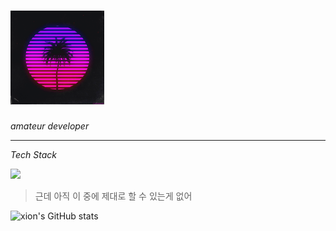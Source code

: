 # <img src="https://github.com/xion2664/xion2664/blob/main/original.gif" width="150px">

*amateur developer*

___

*Tech Stack*

<img src="https://img.shields.io/badge/-3766AB?style=flat-square&logo=Python&logoColor=white"/>

> 근데 아직 이 중에 제대로 할 수 있는게 없어

![xion's GitHub stats](https://github-readme-stats.vercel.app/api?username=xion2664&theme=midnight-purple&show_icons=true)
